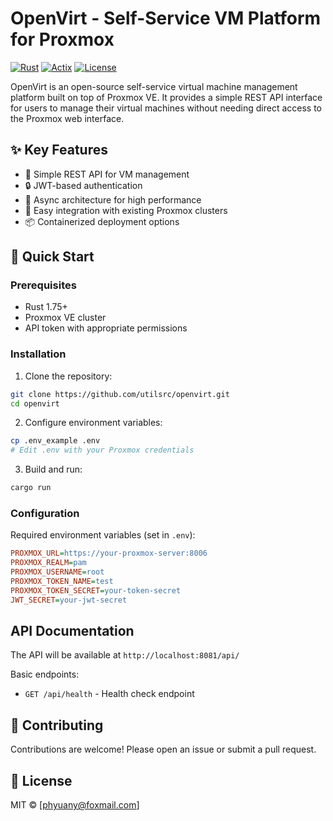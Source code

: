 # OpenVirt - Self-Service VM Platform for Proxmox

[![Rust](https://img.shields.io/badge/Rust-1.75+-blue.svg)](https://www.rust-lang.org/)
[![Actix](https://img.shields.io/badge/Actix-4.0-green.svg)](https://actix.rs/)
[![License](https://img.shields.io/badge/License-MIT-orange.svg)](LICENSE)

OpenVirt is an open-source self-service virtual machine management platform built on top of Proxmox VE. It provides a simple REST API interface for users to manage their virtual machines without needing direct access to the Proxmox web interface.

## ✨ Key Features

- 🚀 Simple REST API for VM management
- 🔒 JWT-based authentication
- 🔄 Async architecture for high performance
- 🔧 Easy integration with existing Proxmox clusters
- 📦 Containerized deployment options

## 🚀 Quick Start

### Prerequisites
- Rust 1.75+
- Proxmox VE cluster
- API token with appropriate permissions

### Installation

1. Clone the repository:
```bash
git clone https://github.com/utilsrc/openvirt.git
cd openvirt
```

2. Configure environment variables:
```bash
cp .env_example .env
# Edit .env with your Proxmox credentials
```

3. Build and run:
```bash
cargo run
```

### Configuration

Required environment variables (set in `.env`):
```ini
PROXMOX_URL=https://your-proxmox-server:8006
PROXMOX_REALM=pam
PROXMOX_USERNAME=root
PROXMOX_TOKEN_NAME=test
PROXMOX_TOKEN_SECRET=your-token-secret
JWT_SECRET=your-jwt-secret
```

## API Documentation

The API will be available at `http://localhost:8081/api/`

Basic endpoints:
- `GET /api/health` - Health check endpoint

## 🤝 Contributing

Contributions are welcome! Please open an issue or submit a pull request.

## 📜 License

MIT © [phyuany@foxmail.com]
